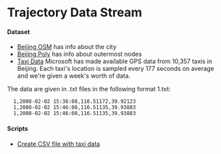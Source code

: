 # Trajectory Data Stream

#### Dataset
- [Beijing OSM](https://download.bbbike.org/osm/bbbike/Beijing/) has info about the city
- [Beijing Poly](https://download.bbbike.org/osm/bbbike/Beijing/Beijing.poly) has info about outermost nodes
- [Taxi Data](http://research.microsoft.com/apps/pubs/?id=152883) Microsoft has made available GPS data from 10,357 taxis in Beijing. Each taxi's location is sampled every 177 seconds on average and we're given a week's worth of data.

The data are given in .txt files in the following format
1.txt:  
```
  1,2008-02-02 15:36:08,116.51172,39.92123
  1,2008-02-02 15:46:08,116.51135,39.93883
  1,2008-02-02 15:46:08,116.51135,39.93883
```

#### Scripts

- [Create CSV file with taxi data](gerar_csv.py)
